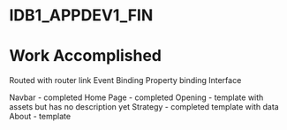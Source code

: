 # IDB1_APPDEV1_FIN

# Work Accomplished
Routed with router link
Event Binding
Property binding
Interface

Navbar - completed
Home Page - completed
Opening - template with assets but has no description yet
Strategy - completed template with data
About - template
